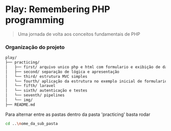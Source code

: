 # Play: Remembering PHP programming
> Uma jornada de volta aos conceitos fundamentais de PHP

### Organização do projeto

```bash
play/
├── practicing/
│   ├── first/ arquivo unico php e html com formulario e exibição de dados em tela
│   ├── second/ separação de lógica e apresentação
│   └── third/ estrutura MVC simples
│   └── fourth/ aplicação da estrutura no exemplo inicial de formulario de cadastro com banco de dados
│   └── fifth/ laravel
│   └── sixth/ autenticação e testes
│   └── seventh/ pipelines
│   └── img/
├── README.md
```

Para alternar entre as pastas dentro da pasta 'practicing' basta rodar 
```bash
cd ..\nome_da_sub_pasta
```